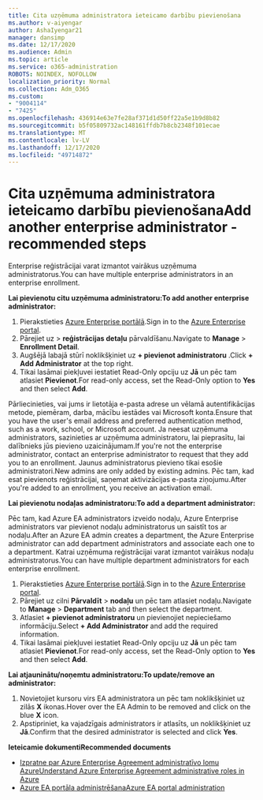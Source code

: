 ```yaml
---
title: Cita uzņēmuma administratora ieteicamo darbību pievienošana
ms.author: v-aiyengar
author: AshaIyengar21
manager: dansimp
ms.date: 12/17/2020
ms.audience: Admin
ms.topic: article
ms.service: o365-administration
ROBOTS: NOINDEX, NOFOLLOW
localization_priority: Normal
ms.collection: Adm_O365
ms.custom:
- "9004114"
- "7425"
ms.openlocfilehash: 436914e63e7fe28af371d1d50ff22a5e1b9d8b82
ms.sourcegitcommit: b5f05809732ac148161ffdb7b8cb2348f101ecae
ms.translationtype: MT
ms.contentlocale: lv-LV
ms.lasthandoff: 12/17/2020
ms.locfileid: "49714872"
---
```

# <a name="add-another-enterprise-administrator---recommended-steps"></a><span data-ttu-id="948e2-102">Cita uzņēmuma administratora ieteicamo darbību pievienošana</span><span class="sxs-lookup"><span data-stu-id="948e2-102">Add another enterprise administrator - recommended steps</span></span>

<span data-ttu-id="948e2-103">Enterprise reģistrācijai varat izmantot vairākus uzņēmuma administratorus.</span><span class="sxs-lookup"><span data-stu-id="948e2-103">You can have multiple enterprise administrators in an enterprise enrollment.</span></span>

<span data-ttu-id="948e2-104">**Lai pievienotu citu uzņēmuma administratoru:**</span><span class="sxs-lookup"><span data-stu-id="948e2-104">**To add another enterprise administrator:**</span></span>

1. <span data-ttu-id="948e2-105">Pierakstieties [Azure Enterprise portālā](https://ea.azure.com/).</span><span class="sxs-lookup"><span data-stu-id="948e2-105">Sign in to the [Azure Enterprise portal](https://ea.azure.com/).</span></span>
1. <span data-ttu-id="948e2-106">Pārejiet uz   >  **reģistrācijas detaļu** pārvaldīšanu.</span><span class="sxs-lookup"><span data-stu-id="948e2-106">Navigate to **Manage** > **Enrollment Detail**.</span></span>
1. <span data-ttu-id="948e2-107">Augšējā labajā stūrī noklikšķiniet uz **+ pievienot administratoru** .</span><span class="sxs-lookup"><span data-stu-id="948e2-107">Click **+ Add Administrator** at the top right.</span></span>
1. <span data-ttu-id="948e2-108">Tikai lasāmai piekļuvei iestatiet Read-Only opciju uz **Jā** un pēc tam atlasiet **Pievienot**.</span><span class="sxs-lookup"><span data-stu-id="948e2-108">For read-only access, set the Read-Only option to **Yes** and then select **Add**.</span></span>

<span data-ttu-id="948e2-109">Pārliecinieties, vai jums ir lietotāja e-pasta adrese un vēlamā autentifikācijas metode, piemēram, darba, mācību iestādes vai Microsoft konta.</span><span class="sxs-lookup"><span data-stu-id="948e2-109">Ensure that you have the user's email address and preferred authentication method, such as a work, school, or Microsoft account.</span></span> <span data-ttu-id="948e2-110">Ja neesat uzņēmuma administrators, sazinieties ar uzņēmuma administratoru, lai pieprasītu, lai dalībnieks jūs pievieno uzaicinājumam.</span><span class="sxs-lookup"><span data-stu-id="948e2-110">If you're not the enterprise administrator, contact an enterprise administrator to request that they add you to an enrollment.</span></span> <span data-ttu-id="948e2-111">Jaunus administratorus pievieno tikai esošie administratori.</span><span class="sxs-lookup"><span data-stu-id="948e2-111">New admins are only added by existing admins.</span></span> <span data-ttu-id="948e2-112">Pēc tam, kad esat pievienots reģistrācijai, saņemat aktivizācijas e-pasta ziņojumu.</span><span class="sxs-lookup"><span data-stu-id="948e2-112">After you're added to an enrollment, you receive an activation email.</span></span>

<span data-ttu-id="948e2-113">**Lai pievienotu nodaļas administratoru:**</span><span class="sxs-lookup"><span data-stu-id="948e2-113">**To add a department administrator:**</span></span>

<span data-ttu-id="948e2-114">Pēc tam, kad Azure EA administrators izveido nodaļu, Azure Enterprise administrators var pievienot nodaļu administratorus un saistīt tos ar nodaļu.</span><span class="sxs-lookup"><span data-stu-id="948e2-114">After an Azure EA admin creates a department, the Azure Enterprise administrator can add department administrators and associate each one to a department.</span></span> <span data-ttu-id="948e2-115">Katrai uzņēmuma reģistrācijai varat izmantot vairākus nodaļu administratorus.</span><span class="sxs-lookup"><span data-stu-id="948e2-115">You can have multiple department administrators for each enterprise enrollment.</span></span>

1. <span data-ttu-id="948e2-116">Pierakstieties [Azure Enterprise portālā](https://ea.azure.com/).</span><span class="sxs-lookup"><span data-stu-id="948e2-116">Sign in to the [Azure Enterprise portal](https://ea.azure.com/).</span></span>
1. <span data-ttu-id="948e2-117">Pārejiet uz cilni **Pārvaldīt**  >  **nodaļu** un pēc tam atlasiet nodaļu.</span><span class="sxs-lookup"><span data-stu-id="948e2-117">Navigate to **Manage** > **Department** tab and then select the department.</span></span>
1. <span data-ttu-id="948e2-118">Atlasiet **+ pievienot administratoru** un pievienojiet nepieciešamo informāciju.</span><span class="sxs-lookup"><span data-stu-id="948e2-118">Select **+ Add Administrator** and add the required information.</span></span>
1. <span data-ttu-id="948e2-119">Tikai lasāmai piekļuvei iestatiet Read-Only opciju uz **Jā** un pēc tam atlasiet **Pievienot**.</span><span class="sxs-lookup"><span data-stu-id="948e2-119">For read-only access, set the Read-Only option to **Yes** and then select **Add**.</span></span>

<span data-ttu-id="948e2-120">**Lai atjauninātu/noņemtu administratoru:**</span><span class="sxs-lookup"><span data-stu-id="948e2-120">**To update/remove an administrator:**</span></span>

1. <span data-ttu-id="948e2-121">Novietojiet kursoru virs EA administratora un pēc tam noklikšķiniet uz zilās **X** ikonas.</span><span class="sxs-lookup"><span data-stu-id="948e2-121">Hover over the EA Admin to be removed and click on the blue **X** icon.</span></span>
1. <span data-ttu-id="948e2-122">Apstipriniet, ka vajadzīgais administrators ir atlasīts, un noklikšķiniet uz **Jā**.</span><span class="sxs-lookup"><span data-stu-id="948e2-122">Confirm that the desired administrator is selected and click **Yes**.</span></span>

<span data-ttu-id="948e2-123">**Ieteicamie dokumenti**</span><span class="sxs-lookup"><span data-stu-id="948e2-123">**Recommended documents**</span></span>

- [<span data-ttu-id="948e2-124">Izpratne par Azure Enterprise Agreement administratīvo lomu Azure</span><span class="sxs-lookup"><span data-stu-id="948e2-124">Understand Azure Enterprise Agreement administrative roles in Azure</span></span>](https://docs.microsoft.com/azure/billing/billing-understand-ea-roles)
- [<span data-ttu-id="948e2-125">Azure EA portāla administrēšana</span><span class="sxs-lookup"><span data-stu-id="948e2-125">Azure EA portal administration</span></span>](https://docs.microsoft.com/azure/billing/billing-ea-portal-administration)
